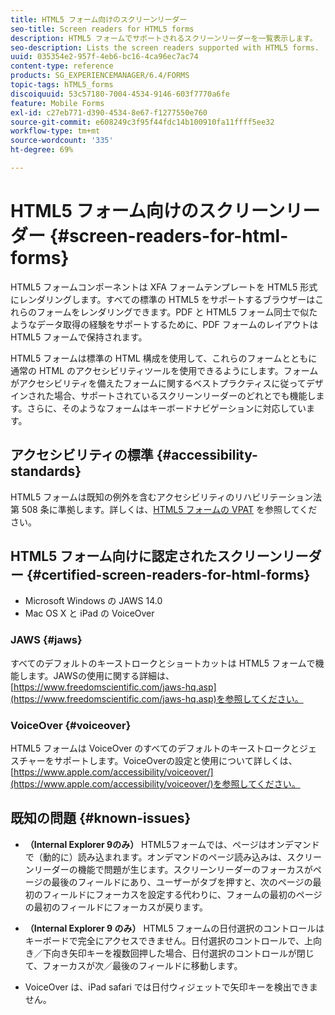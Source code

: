 ```yaml
---
title: HTML5 フォーム向けのスクリーンリーダー
seo-title: Screen readers for HTML5 forms
description: HTML5 フォームでサポートされるスクリーンリーダーを一覧表示します。
seo-description: Lists the screen readers supported with HTML5 forms.
uuid: 035354e2-957f-4eb6-bc16-4ca96ec7ac74
content-type: reference
products: SG_EXPERIENCEMANAGER/6.4/FORMS
topic-tags: hTML5_forms
discoiquuid: 53c57180-7004-4534-9146-603f7770a6fe
feature: Mobile Forms
exl-id: c27eb771-d390-4534-8e67-f1277550e760
source-git-commit: e608249c3f95f44fdc14b100910fa11ffff5ee32
workflow-type: tm+mt
source-wordcount: '335'
ht-degree: 69%

---
```


# HTML5 フォーム向けのスクリーンリーダー {#screen-readers-for-html-forms}

HTML5 フォームコンポーネントは XFA フォームテンプレートを HTML5 形式にレンダリングします。すべての標準の HTML5 をサポートするブラウザーはこれらのフォームをレンダリングできます。PDF と HTML5 フォーム同士で似たようなデータ取得の経験をサポートするために、PDF フォームのレイアウトは HTML5 フォームで保持されます。

HTML5 フォームは標準の HTML 構成を使用して、これらのフォームとともに通常の HTML のアクセシビリティツールを使用できるようにします。フォームがアクセシビリティを備えたフォームに関するベストプラクティスに従ってデザインされた場合、サポートされているスクリーンリーダーのどれとでも機能します。さらに、そのようなフォームはキーボードナビゲーションに対応しています。

## アクセシビリティの標準 {#accessibility-standards}

HTML5 フォームは既知の例外を含むアクセシビリティのリハビリテーション法第 508 条に準拠します。詳しくは、[HTML5 フォームの VPAT](http://wwwimages.adobe.com/content/dam/acom/en/accessibility/compliance/pdfs/livecycle-mobile-forms-es4-section-508-vpat.pdf) を参照してください。

## HTML5 フォーム向けに認定されたスクリーンリーダー {#certified-screen-readers-for-html-forms}

* Microsoft Windows の JAWS 14.0
* Mac OS X と iPad の VoiceOver

### JAWS {#jaws}

すべてのデフォルトのキーストロークとショートカットは HTML5 フォームで機能します。JAWSの使用に関する詳細は、[https://www.freedomscientific.com/jaws-hq.asp](https://www.freedomscientific.com/jaws-hq.asp)を参照してください。

### VoiceOver {#voiceover}

HTML5 フォームは VoiceOver のすべてのデフォルトのキーストロークとジェスチャーをサポートします。VoiceOverの設定と使用について詳しくは、[https://www.apple.com/accessibility/voiceover/](https://www.apple.com/accessibility/voiceover/)を参照してください。

## 既知の問題 {#known-issues}

* **（Internal Explorer 9のみ）** HTML5フォームでは、ページはオンデマンドで（動的に）読み込まれます。オンデマンドのページ読み込みは、スクリーンリーダーの機能で問題が生じます。スクリーンリーダーのフォーカスがページの最後のフィールドにあり、ユーザーがタブを押すと、次のページの最初のフィールドにフォーカスを設定する代わりに、フォームの最初のページの最初のフィールドにフォーカスが戻ります。
* **（Internal Explorer 9 のみ）** HTML5 フォームの日付選択のコントロールはキーボードで完全にアクセスできません。日付選択のコントロールで、上向き／下向き矢印キーを複数回押した場合、日付選択のコントロールが閉じて、フォーカスが次／最後のフィールドに移動します。 

* VoiceOver は、iPad safari では日付ウィジェットで矢印キーを検出できません。
